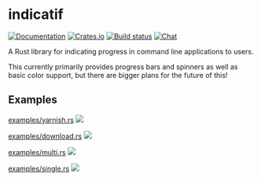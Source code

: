 # indicatif

[![Documentation](https://docs.rs/indicatif/badge.svg)](https://docs.rs/indicatif/)
[![Crates.io](https://img.shields.io/crates/v/indicatif.svg)](https://crates.io/crates/indicatif)
[![Build status](https://github.com/console-rs/indicatif/workflows/CI/badge.svg)](https://github.com/console-rs/indicatif/actions/workflows/rust.yml)
[![Chat](https://img.shields.io/discord/976380008299917365?logo=discord)](https://discord.gg/YHmNA3De4W)

A Rust library for indicating progress in command line applications to users.

This currently primarily provides progress bars and spinners as well as basic
color support, but there are bigger plans for the future of this!

## Examples

[examples/yarnish.rs](examples/yarnish.rs)
<img src="https://github.com/console-rs/indicatif/blob/main/screenshots/yarn.gif?raw=true">

[examples/download.rs](examples/download.rs)
<img src="https://github.com/console-rs/indicatif/blob/main/screenshots/download.gif?raw=true">

[examples/multi.rs](examples/multi.rs)
<img src="https://github.com/console-rs/indicatif/blob/main/screenshots/multi-progress.gif?raw=true">

[examples/single.rs](examples/single.rs)
<img src="https://github.com/console-rs/indicatif/blob/main/screenshots/single.gif?raw=true">
